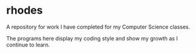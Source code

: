 # rhodes

A repository for work I have completed for my Computer Science classes.

The programs here display my coding style and show my growth as I continue to learn.